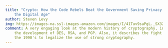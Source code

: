 ```yaml
---
title: "Crypto: How the Code Rebels Beat the Government Saving Privacy in
    the Digital Age"
author: Steven Levy
img: https://images-na.ssl-images-amazon.com/images/I/41Tuv9saPgL._SX323_BO1,204,203,200_.jpg
comment: A very engaging look at the modern history of cryptography, including
    the development of DES, RSA, and PGP. Also, it describes the fight in
    the 1990's to legalize the use of strong cryptography.
---
```

